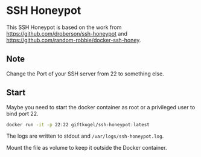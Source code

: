 # SSH Honeypot

This SSH Honeypot is based on the work from https://github.com/droberson/ssh-honeypot and https://github.com/random-robbie/docker-ssh-honey.

## Note

Change the Port of your SSH server from 22 to something else.

## Start

Maybe you need to start the docker container as root or a privileged user to bind port 22.

```bash
docker run -it -p 22:22 giftkugel/ssh-honeypot:latest
```

The logs are written to stdout and `/var/logs/ssh-honeypot.log`.

Mount the file as volume to keep it outside the Docker container.
